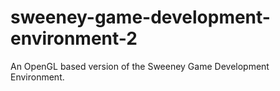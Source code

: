 sweeney-game-development-environment-2
======================================

An OpenGL based version of the Sweeney Game Development Environment.
